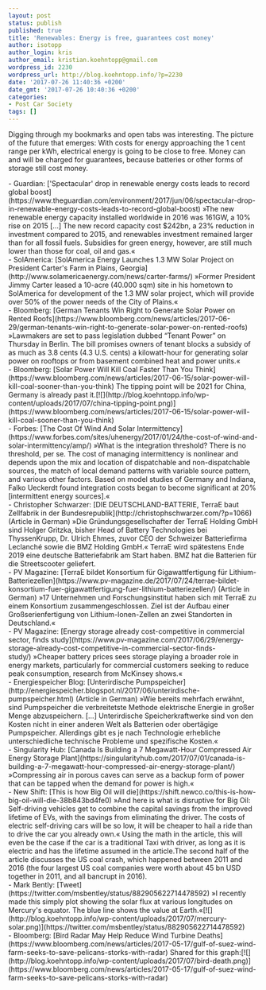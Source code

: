 ```yaml
---
layout: post
status: publish
published: true
title: 'Renewables: Energy is free, guarantees cost money'
author: isotopp
author_login: kris
author_email: kristian.koehntopp@gmail.com
wordpress_id: 2230
wordpress_url: http://blog.koehntopp.info/?p=2230
date: '2017-07-26 11:40:36 +0200'
date_gmt: '2017-07-26 10:40:36 +0200'
categories:
- Post Car Society
tags: []
---
```

<p>Digging through my bookmarks and open tabs was interesting. The picture of the future that emerges: With costs for energy approaching the 1 cent range per kWh, electrical energy is going to be close to free. Money can and will be charged for guarantees, because batteries or other forms of storage still cost money.<!--more--></p>
<p>- Guardian:&nbsp;['Spectacular' drop in renewable energy costs leads to record global boost](https://www.theguardian.com/environment/2017/jun/06/spectacular-drop-in-renewable-energy-costs-leads-to-record-global-boost)&nbsp;»The new renewable energy capacity installed worldwide in 2016 was 161GW, a 10% rise on 2015 […] The new record capacity cost $242bn, a 23% reduction in investment compared to 2015, and renewables investment remained larger than for all fossil fuels. Subsidies for green energy, however, are still much lower than those for coal, oil and gas.«<br />
- SolAmerica:&nbsp;[SolAmerica Energy Launches 1.3 MW Solar Project on President Carter's Farm in Plains, Georgia](http://www.solamericaenergy.com/news/carter-farms/)&nbsp;»Former President Jimmy Carter leased a 10-acre (40.000 sqm) site in his hometown to SolAmerica for development of the 1.3 MW solar project, which will provide over 50% of the power needs of the City of Plains.«<br />
- Bloomberg:&nbsp;[German Tenants Win Right to Generate Solar Power on Rented Roofs](https://www.bloomberg.com/news/articles/2017-06-29/german-tenants-win-right-to-generate-solar-power-on-rented-roofs) »Lawmakers are set to pass legislation dubbed “Tenant Power” on Thursday in Berlin. The bill promises owners of tenant blocks a subsidy of as much as 3.8 cents (4.3 U.S. cents) a kilowatt-hour for generating solar power on rooftops or from basement combined heat and power units.«<br />
- Bloomberg:&nbsp;[Solar Power Will Kill Coal Faster Than You Think](https://www.bloomberg.com/news/articles/2017-06-15/solar-power-will-kill-coal-sooner-than-you-think) The tipping point will be 2021 for China, Germany is already past it.[![](http://blog.koehntopp.info/wp-content/uploads/2017/07/china-tipping-point.png)](https://www.bloomberg.com/news/articles/2017-06-15/solar-power-will-kill-coal-sooner-than-you-think)<br />
- Forbes:&nbsp;[The Cost Of Wind And Solar Intermittency](https://www.forbes.com/sites/uhenergy/2017/01/24/the-cost-of-wind-and-solar-intermittency/amp/) »What is the integration threshold? There is no threshold, per se. The cost of managing intermittency is nonlinear and depends upon the mix and location of dispatchable and non-dispatchable sources, the match of local demand patterns with variable source pattern, and various other factors. Based on model studies of Germany and Indiana, Falko Ueckerdt found integration costs began to become significant at 20% [intermittent energy sources].«<br />
- Christopher Schwarzer:&nbsp;[DIE DEUTSCHLAND-BATTERIE, TerraE baut Zellfabrik in der Bundesrepublik](http://christophschwarzer.com/?p=1066) (Article in German) »Die Gründungsgesellschafter der TerraE Holding GmbH sind Holger Gritzka, bisher Head of Battery Technologies bei ThyssenKrupp, Dr. Ulrich Ehmes, zuvor CEO der Schweizer Batteriefirma Leclanché sowie die BMZ Holding GmbH.« TerraE wird spätestens Ende 2019 eine deutsche Batteriefabrik am Start haben. BMZ hat die Batterien für die Streetscooter geliefert.<br />
- PV Magazine: [TerraE bildet Konsortium für Gigawattfertigung für Lithium-Batteriezellen](https://www.pv-magazine.de/2017/07/24/terrae-bildet-konsortium-fuer-gigawattfertigung-fuer-lithium-batteriezellen/)&nbsp;(Article in German) »17 Unternehmen und Forschungsinstitut haben sich mit TerraE zu einem Konsortium zusammengeschlossen. Ziel ist der Aufbau einer Großserienfertigung von Lithium-Ionen-Zellen an zwei Standorten in Deutschland.«<br />
- PV Magazine: [Energy storage already cost-competitive in commercial sector, finds study](https://www.pv-magazine.com/2017/06/29/energy-storage-already-cost-competitive-in-commercial-sector-finds-study/)&nbsp;»Cheaper battery prices sees storage playing a broader role in energy markets, particularly for commercial customers seeking to reduce peak consumption, research from McKinsey shows.«<br />
- Energiespeicher Blog: [Unterirdische Pumpspeicher](http://energiespeicher.blogspot.nl/2017/06/unterirdische-pumpspeicher.html)&nbsp;(Article in German) »Wie bereits mehrfach erwähnt, sind Pumpspeicher die verbreitetste Methode elektrische Energie in großer Menge abzuspeichern. [...] Unterirdische Speicherkraftwerke sind von den Kosten nicht in einer anderen Welt als Batterien oder obertägige Pumpspeicher. Allerdings gibt es je nach Technologie erhebliche unterschiedliche technische Probleme und spezifische Kosten.«<br />
- Singularity Hub:&nbsp;[Canada Is Building a 7 Megawatt-Hour Compressed Air Energy Storage Plant](https://singularityhub.com/2017/07/01/canada-is-building-a-7-megawatt-hour-compressed-air-energy-storage-plant/) »Compressing air in porous caves can serve as a backup form of power that can be tapped when the demand for power is high.«<br />
- New Shift: [This is how Big Oil will die](https://shift.newco.co/this-is-how-big-oil-will-die-38b843bd4fe0) »And here is what is disruptive for Big Oil: Self-driving vehicles get to combine the capital savings from the improved lifetime of EVs, with the savings from eliminating the driver. The costs of electric self-driving cars will be so low, it will be cheaper to hail a ride than to drive the car you already own.« Using the math in the article, this will even be the case if the car is a traditional Taxi with driver, as long as it is electric and has the lifetime assumed in the article.The second half of the article discusses the US coal crash, which happened between 2011 and 2016 (the four largest US coal companies were worth about 45 bn USD together in 2011, and all bancrupt in 2016).<br />
- Mark Bently: [Tweet](https://twitter.com/msbentley/status/882905622714478592) »I recently made this simply plot showing the solar flux at various longitudes on Mercury's equator. The blue line shows the value at Earth.«[![](http://blog.koehntopp.info/wp-content/uploads/2017/07/mercury-solar.png)](https://twitter.com/msbentley/status/882905622714478592)<br />
- Bloomberg:&nbsp;[Bird Radar May Help Reduce Wind Turbine Deaths](https://www.bloomberg.com/news/articles/2017-05-17/gulf-of-suez-wind-farm-seeks-to-save-pelicans-storks-with-radar)&nbsp;Shared for this graph:[![](http://blog.koehntopp.info/wp-content/uploads/2017/07/bird-death.png)](https://www.bloomberg.com/news/articles/2017-05-17/gulf-of-suez-wind-farm-seeks-to-save-pelicans-storks-with-radar)</p>
